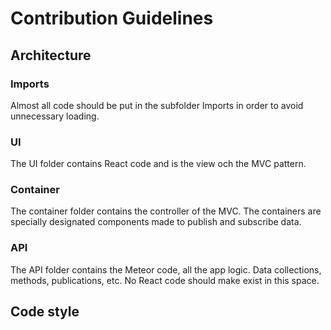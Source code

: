 # Contribution Guidelines
## Architecture
### Imports
Almost all code should be put in the subfolder Imports in order to avoid unnecessary loading.
### UI
The UI folder contains React code and is the view och the MVC pattern.  
### Container
The container folder contains the controller of the MVC. The containers are specially designated components made to publish and subscribe data.  
### API
The API folder contains the Meteor code, all the app logic. Data collections, methods, publications, etc. No React code should make exist in this space.  
## Code style